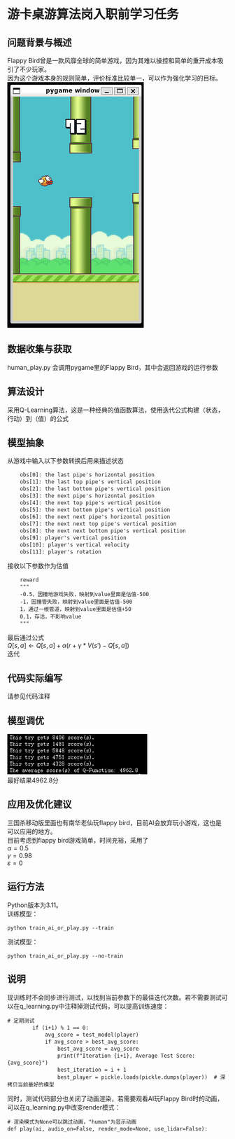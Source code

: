 # 游卡桌游算法岗入职前学习任务  
## 问题背景与概述  
Flappy Bird曾是一款风靡全球的简单游戏，因为其难以操控和简单的重开成本吸引了不少玩家。  
因为这个游戏本身的规则简单，评价标准比较单一，可以作为强化学习的目标。  
![./assets/FlappyBird.png](./assets/FlappyBird.png "FlappyBird")  
## 数据收集与获取  
human_play.py 会调用pygame里的Flappy Bird，其中会返回游戏的运行参数  
## 算法设计  
采用Q-Learning算法，这是一种经典的值函数算法，使用迭代公式构建（状态，行动）到（值）的公式  
## 模型抽象  
从游戏中输入以下参数转换后用来描述状态  
```
    obs[0]: the last pipe's horizontal position
    obs[1]: the last top pipe's vertical position
    obs[2]: the last bottom pipe's vertical position
    obs[3]: the next pipe's horizontal position
    obs[4]: the next top pipe's vertical position
    obs[5]: the next bottom pipe's vertical position
    obs[6]: the next next pipe's horizontal position
    obs[7]: the next next top pipe's vertical position
    obs[8]: the next next bottom pipe's vertical position
    obs[9]: player's vertical position
    obs[10]: player's vertical velocity
    obs[11]: player's rotation
```  
接收以下参数作为估值  
```
    reward
    """
    -0.5，因撞地游戏失败，映射到value里面是估值-500
    -1，因撞管失败，映射到value里面是估值-500
    1，通过一根管道，映射到value里面是估值+50
    0.1，存活，不影响value
    """
```
最后通过公式  
$Q[s,a] ← Q[s,a] + α (r + γ*V(s’) - Q[s,a])$  
迭代  
## 代码实际编写  
请参见代码注释  
## 模型调优  
![./assets/测试结果.png](./assets/测试结果.png "测试结果")  
最好结果4962.8分  
## 应用及优化建议  
三国杀移动版里面也有南华老仙玩flappy bird，目前AI会放弃玩小游戏，这也是可以应用的地方。  
目前考虑到flappy bird游戏简单，时间充裕，采用了  
$\alpha=0.5$  
$\gamma=0.98$  
$ε=0$  
## 运行方法  
Python版本为3.11。  
训练模型：  
```
python train_ai_or_play.py --train
```
测试模型：
```
python train_ai_or_play.py --no-train
```
## 说明  
现训练时不会同步进行测试，以找到当前参数下的最佳迭代次数。若不需要测试可以在q_learning.py中注释掉测试代码，可以提高训练速度：  
```
# 定期测试
        if (i+1) % 1 == 0:
            avg_score = test_model(player)
            if avg_score > best_avg_score:
                best_avg_score = avg_score
                print(f"Iteration {i+1}, Average Test Score: {avg_score}")
                best_iteration = i + 1
                best_player = pickle.loads(pickle.dumps(player))  # 深拷贝当前最好的模型
```
同时，测试代码部分也关闭了动画渲染，若需要观看AI玩Flappy Bird时的动画，可以在q_learning.py中改变render模式：  
```
# 渲染模式为None可以跳过动画，"human"为显示动画
def play(ai, audio_on=False, render_mode=None, use_lidar=False):
```